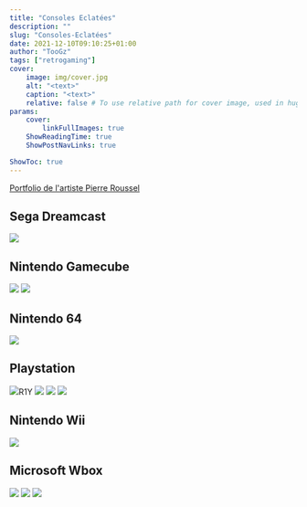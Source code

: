 ```yaml
---
title: "Consoles Eclatées"
description: ""
slug: "Consoles-Eclatées"
date: 2021-12-10T09:10:25+01:00
author: "TooGz"
tags: ["retrogaming"]
cover:
    image: img/cover.jpg
    alt: "<text>"
    caption: "<text>"
    relative: false # To use relative path for cover image, used in hugo Page-bundles
params:
    cover:
        linkFullImages: true
    ShowReadingTime: true
    ShowPostNavLinks: true

ShowToc: true
---
```


[Portfolio de l'artiste Pierre Roussel](https://www.artstation.com/pierreroussel)

## Sega Dreamcast
![](img/dc.jpg)

## Nintendo Gamecube
![](img/gc-black.jpg)
![](img/gc-purple.jpg)

## Nintendo 64
![](img/n64.jpg)

## Playstation
![](img/ps.jpg)R1Y
![](img/ps2.jpg)
![](img/ps3.jpg)
![](img/ps4.jpg)

## Nintendo Wii
![](img/wii.jpg)

## Microsoft Wbox
![](img/xbox.jpg)
![](img/xbox360.jpg)
![](img/xbox360-black.jpg)
